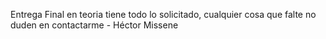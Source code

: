 Entrega Final en teoria tiene todo lo solicitado, cualquier cosa que falte no duden en contactarme - Héctor Missene
